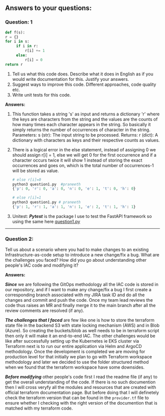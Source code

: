 ## Answers to your questions:

### Question: 1

```python
def f(s):
r = {}
for i in s:
     if i in r:
         r[i] += 1
     else:
         r[i] = 0
return r
```


1. Tell us what this code does. Describe what it does in English as if you would write documentation for this. Justify your answers. 
2. Suggest ways to improve this code. Different approaches, code quality etc. 
3. Write unit tests for this code. 

**Answers:**

1.  This function takes a string 's' as input and returns a dictionary 'r' where the keys are characters from the string and the values are the counts of how many times each character appears in the string. So basically it simply returns the number of occurrences of character in the string.
Parameters:
s (str): The input string to be processed.
Returns:
r (dict): A dictionary with characters as keys and their respective counts as values.

2. There is a logical error in the else statement, instead of assigning 0 we should assign r[i] = 1, else we will get 0 for the first occurrence and if a character occurs twice it will show 1 instead of storing the exact occurrences and goes on, which is the total number of occurrences-1 will be stored as value.


    ```python
    # else r[i]=0
    python3 question1.py  #praneeth
    {'p': 0, 'r': 0, 'a': 0, 'n': 0, 'e': 1, 't': 0, 'h': 0}

    # else r[i]=1
    python3 question1.py # praneeth
    {'p': 1, 'r': 1, 'a': 1, 'n': 1, 'e': 2, 't': 1, 'h': 1}
    ```

3. Unitest: **_Pytest_** is the package I use to test the FastAPI framework so using the same here [question1.py](question1.py)

---
### Question 2:
Tell us about a scenario where you had to make changes to an existing Infrastructure-as-code setup to introduce a new change/fix a bug. What are the challenges you faced? How did you go about understanding other people's IAC code and modifying it?

**Answers:**

**_Since_** we are following the GitOps methodology all the IAC code is stored in our repository, and if I want to make any change/fix a bug I first create a corresponding branch associated with my JIRA task ID and do all the changes and commit and push the code. Once my team lead reviews the code thus raises an MR and finally merge it to the main branch after all the review comments are resolved (if any). 

**_The challenges that I faced_** are few like one is how to store the terraform state file in the backend S3 with state locking mechanism (AWS) and in Blob (Azure). So creating the buckets/blob as well needs to be in terraform script then only it will make it an end-to-end IAC. The other challenges would be like after successfully setting up the Kubernetes ie EKS cluster via Terraform next is to run our entire application via Helm and ArgoCD methodology. Once the development is completed we are moving for production level for that initially we plan to go with Terraform workspace methodology and later we decided to use the folder structured method when we found that the terraform workspace have some downsides.

**_Before modifying_** other people's code first I read the readme file (if any) to get the overall understanding of the code. If there is no such documention then I will cross veryfy all the modules and resources that are created with official terraform documentation page. But before doing that I will definetely check the terraform version that can be found in the `provider.tf` file to ensure whether I checking with the right version of the documention that is matched with my terraform code.